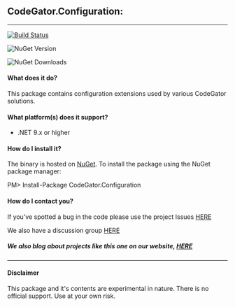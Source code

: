 ## CodeGator.Configuration: 
---

[![Build Status](https://dev.azure.com/codegator/CodeGator.Configuration/_apis/build/status%2FCodeGator.CodeGator.Configuration?branchName=main)](https://dev.azure.com/codegator/CodeGator.Configuration/_build/latest?definitionId=111&branchName=main)

![NuGet Version](https://img.shields.io/nuget/v/CodeGator.Configuration)

![NuGet Downloads](https://img.shields.io/nuget/dt/CodeGator.Configuration)

#### What does it do?
This package contains configuration extensions used by various CodeGator solutions.

#### What platform(s) does it support?
* .NET 9.x or higher

#### How do I install it?
The binary is hosted on [NuGet](https://www.nuget.org/packages/Codegator.Configuration/). To install the package using the NuGet package manager:

PM> Install-Package CodeGator.Configuration

#### How do I contact you?
If you've spotted a bug in the code please use the project Issues [HERE](https://github.com/CodeGator/CodeGator.Configuration/issues)

We also have a discussion group [HERE](https://github.com/CodeGator/CodeGator.Configuration/discussions)

##### We also blog about projects like this one on our website, [HERE](http://www.codegator.com)
---
#### Disclaimer
This package and it's contents are experimental in nature. There is no official support. Use at your own risk.